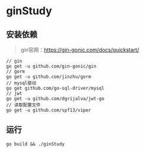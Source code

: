 # ginStudy

## 安装依赖
> gin官网：https://gin-gonic.com/docs/quickstart/
```
// gin
go get -u github.com/gin-gonic/gin
// gorm
go get -u github.com/jinzhu/gorm
// mysql驱动
go get github.com/go-sql-driver/mysql
// jwt
go get -u github.com/dgrijalva/jwt-go
// 读取配置文件
go get -u github.com/spf13/viper
```

## 运行
```
go build && ./ginStudy
```